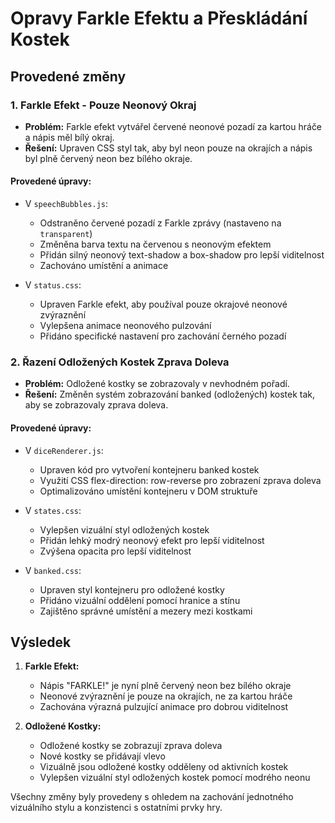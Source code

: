 # Opravy Farkle Efektu a Přeskládání Kostek

## Provedené změny

### 1. Farkle Efekt - Pouze Neonový Okraj

- **Problém:** Farkle efekt vytvářel červené neonové pozadí za kartou hráče a nápis měl bílý okraj.
- **Řešení:** Upraven CSS styl tak, aby byl neon pouze na okrajích a nápis byl plně červený neon bez bílého okraje.

#### Provedené úpravy:
- V `speechBubbles.js`:
  - Odstraněno červené pozadí z Farkle zprávy (nastaveno na `transparent`)
  - Změněna barva textu na červenou s neonovým efektem
  - Přidán silný neonový text-shadow a box-shadow pro lepší viditelnost
  - Zachováno umístění a animace

- V `status.css`:
  - Upraven Farkle efekt, aby používal pouze okrajové neonové zvýraznění
  - Vylepšena animace neonového pulzování
  - Přidáno specifické nastavení pro zachování černého pozadí

### 2. Řazení Odložených Kostek Zprava Doleva

- **Problém:** Odložené kostky se zobrazovaly v nevhodném pořadí.
- **Řešení:** Změněn systém zobrazování banked (odložených) kostek tak, aby se zobrazovaly zprava doleva.

#### Provedené úpravy:
- V `diceRenderer.js`:
  - Upraven kód pro vytvoření kontejneru banked kostek
  - Využití CSS flex-direction: row-reverse pro zobrazení zprava doleva
  - Optimalizováno umístění kontejneru v DOM struktuře

- V `states.css`:
  - Vylepšen vizuální styl odložených kostek
  - Přidán lehký modrý neonový efekt pro lepší viditelnost
  - Zvýšena opacita pro lepší viditelnost

- V `banked.css`:
  - Upraven styl kontejneru pro odložené kostky
  - Přidáno vizuální oddělení pomocí hranice a stínu
  - Zajištěno správné umístění a mezery mezi kostkami

## Výsledek

1. **Farkle Efekt:**
   - Nápis "FARKLE!" je nyní plně červený neon bez bílého okraje
   - Neonové zvýraznění je pouze na okrajích, ne za kartou hráče
   - Zachována výrazná pulzující animace pro dobrou viditelnost

2. **Odložené Kostky:**
   - Odložené kostky se zobrazují zprava doleva
   - Nové kostky se přidávají vlevo
   - Vizuálně jsou odložené kostky odděleny od aktivních kostek
   - Vylepšen vizuální styl odložených kostek pomocí modrého neonu

Všechny změny byly provedeny s ohledem na zachování jednotného vizuálního stylu a konzistenci s ostatními prvky hry.
